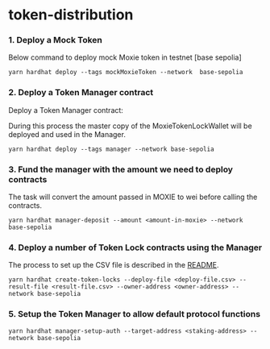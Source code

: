 # token-distribution

### 1. Deploy a Mock Token

Below command to deploy mock Moxie token in testnet [base sepolia]

```
yarn hardhat deploy --tags mockMoxieToken --network  base-sepolia
```

### 2. Deploy a Token Manager contract

Deploy a Token Manager contract:

During this process the master copy of the MoxieTokenLockWallet will be deployed and used in the Manager.

```
yarn hardhat deploy --tags manager --network base-sepolia
```

### 3. Fund the manager with the amount we need to deploy contracts

The task will convert the amount passed in MOXIE to wei before calling the contracts.

```
yarn hardhat manager-deposit --amount <amount-in-moxie> --network base-sepolia
```

### 4. Deploy a number of Token Lock contracts using the Manager

The process to set up the CSV file is described in the [README](./README.md).

```
yarn hardhat create-token-locks --deploy-file <deploy-file.csv> --result-file <result-file.csv> --owner-address <owner-address> --network base-sepolia
```

### 5. Setup the Token Manager to allow default protocol functions

```
yarn hardhat manager-setup-auth --target-address <staking-address> --network base-sepolia
```
